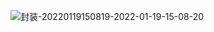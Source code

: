 ![封装-20220119150819-2022-01-19-15-08-20](https://egoist-markdown-image-bucket.oss-cn-beijing.aliyuncs.com/封装-20220119150819-2022-01-19-15-08-20.png)